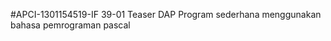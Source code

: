 #APCI-1301154519-IF 39-01
            Teaser DAP
            Program sederhana menggunakan bahasa pemrograman pascal
